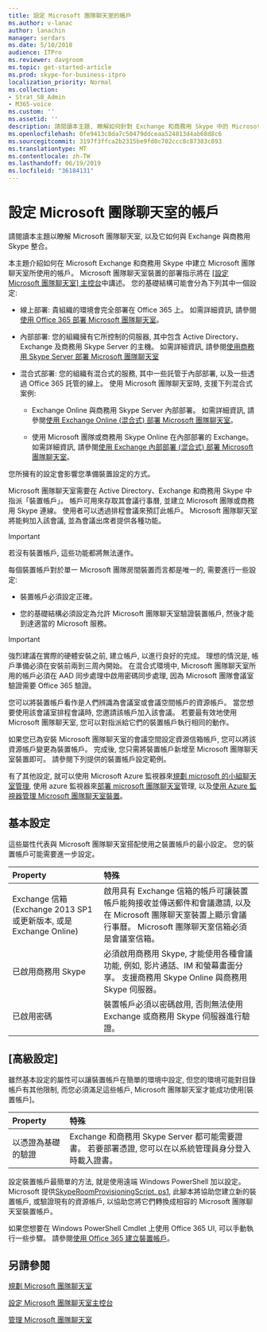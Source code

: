 ```yaml
---
title: 設定 Microsoft 團隊聊天室的帳戶
ms.author: v-lanac
author: lanachin
manager: serdars
ms.date: 5/10/2018
audience: ITPro
ms.reviewer: davgroom
ms.topic: get-started-article
ms.prod: skype-for-business-itpro
localization_priority: Normal
ms.collection:
- Strat_SB_Admin
- M365-voice
ms.custom: ''
ms.assetid: ''
description: 請閱讀本主題, 瞭解如何針對 Exchange 和商務用 Skype 中的 Microsoft 團隊聊天室設定帳戶。
ms.openlocfilehash: 0fe9413c8da7c50479ddceaa524813d4ab68d8c6
ms.sourcegitcommit: 3197f3ffca2b2315be9fd0c702ccc8c87383c893
ms.translationtype: MT
ms.contentlocale: zh-TW
ms.lasthandoff: 06/19/2019
ms.locfileid: "36184131"
---
```

# <a name="configure-accounts-for-microsoft-teams-rooms"></a>設定 Microsoft 團隊聊天室的帳戶
 
請閱讀本主題以瞭解 Microsoft 團隊聊天室, 以及它如何與 Exchange 與商務用 Skype 整合。
  
本主題介紹如何在 Microsoft Exchange 和商務用 Skype 中建立 Microsoft 團隊聊天室所使用的帳戶。 Microsoft 團隊聊天室裝置的部署指示將在 [[設定 Microsoft 團隊聊天室] 主控台](console.md)中講述。 您的基礎結構可能會分為下列其中一個設定:
  
- 線上部署: 貴組織的環境會完全部署在 Office 365 上。 如需詳細資訊, 請參閱[使用 Office 365 部署 Microsoft 團隊聊天室](with-office-365.md)。
    
- 內部部署: 您的組織擁有它所控制的伺服器, 其中包含 Active Directory、Exchange 及商務用 Skype Server 的主機。 如需詳細資訊, 請參閱[使用商務用 Skype Server 部署 Microsoft 團隊聊天室](with-skype-for-business-server-2015.md)
    
- 混合式部署: 您的組織有混合式的服務, 其中一些託管于內部部署, 以及一些透過 Office 365 託管的線上。 使用 Microsoft 團隊聊天室時, 支援下列混合式案例: 
    
  - Exchange Online 與商務用 Skype Server 內部部署。 如需詳細資訊, 請參閱[使用 Exchange Online (混合式) 部署 Microsoft 團隊聊天室](with-exchange-online.md)。
    
  - 使用 Microsoft 團隊或商務用 Skype Online 在內部部署的 Exchange。 如需詳細資訊, 請參閱[使用 Exchange 內部部署 (混合式) 部署 Microsoft 團隊聊天室](with-exchange-on-premises.md)。
    
您所擁有的設定會影響您準備裝置設定的方式。
  
Microsoft 團隊聊天室需要在 Active Directory、Exchange 和商務用 Skype 中指派「裝置帳戶」。 帳戶可用來存取其會議行事曆, 並建立 Microsoft 團隊或商務用 Skype 連線。 使用者可以透過排程會議來預訂此帳戶。 Microsoft 團隊聊天室將能夠加入該會議, 並為會議出席者提供各種功能。
  
> [!IMPORTANT]
> 若沒有裝置帳戶, 這些功能都將無法運作。 
  
每個裝置帳戶對於單一 Microsoft 團隊房間裝置而言都是唯一的, 需要進行一些設定:
  
- 裝置帳戶必須設定正確。
    
- 您的基礎結構必須設定為允許 Microsoft 團隊聊天室驗證裝置帳戶, 然後才能到達適當的 Microsoft 服務。
    
> [!IMPORTANT]
> 強烈建議在實際的硬體安裝之前, 建立帳戶, 以進行良好的完成。 理想的情況是, 帳戶準備必須在安裝前兩到三周內開始。 在混合式環境中, Microsoft 團隊聊天室所用的帳戶必須在 AAD 同步處理中啟用密碼同步處理, 因為 Microsoft 團隊會議室驗證需要 Office 365 驗證。
  
您可以將裝置帳戶看作是人們辨識為會議室或會議空間帳戶的資源帳戶。 當您想要使用該會議室排程會議時, 您邀請該帳戶加入該會議。 若要最有效地使用 Microsoft 團隊聊天室, 您可以對指派給它們的裝置帳戶執行相同的動作。
  
如果您已為安裝 Microsoft 團隊聊天室的會議空間設定資源信箱帳戶, 您可以將該資源帳戶變更為裝置帳戶。 完成後, 您只需將裝置帳戶新增至 Microsoft 團隊聊天室裝置即可。 請參閱下列提供的裝置帳戶設定範例。
  
有了其他設定, 就可以使用 Microsoft Azure 監視器來[規劃 microsoft 的小組聊天室管理](azure-monitor-plan.md), 使用 azure 監視器來[部署 microsoft 團隊聊天室](azure-monitor-deploy.md)管理, 以及[使用 Azure 監視器管理 Microsoft 團隊聊天室裝置](azure-monitor-manage.md)。 
  
## <a name="basic-configuration"></a>基本設定

這些屬性代表與 Microsoft 團隊聊天室搭配使用之裝置帳戶的最小設定。 您的裝置帳戶可能需要進一步設定。
  
|**Property**|**特殊**|
|:-----|:-----|
|Exchange 信箱 (Exchange 2013 SP1 或更新版本, 或是 Exchange Online)  <br/> |啟用具有 Exchange 信箱的帳戶可讓裝置帳戶能夠接收並傳送郵件和會議邀請, 以及在 Microsoft 團隊聊天室裝置上顯示會議行事曆。 Microsoft 團隊聊天室信箱必須是會議室信箱。  <br/> |
|已啟用商務用 Skype  <br/> |必須啟用商務用 Skype, 才能使用各種會議功能, 例如, 影片通話、IM 和螢幕畫面分享。 支援商務用 Skype Online 與商務用 Skype 伺服器。  <br/> |
|已啟用密碼  <br/> |裝置帳戶必須以密碼啟用, 否則無法使用 Exchange 或商務用 Skype 伺服器進行驗證。  <br/> |
   
## <a name="advanced-configuration"></a>[高級設定]

雖然基本設定的屬性可以讓裝置帳戶在簡單的環境中設定, 但您的環境可能對目錄帳戶有其他限制, 而您必須滿足這些帳戶, Microsoft 團隊聊天室才能成功使用[裝置帳戶]。
  
|**Property**|**特殊**|
|:-----|:-----|
|以憑證為基礎的驗證  <br/> |Exchange 和商務用 Skype Server 都可能需要證書。 若要部署憑證, 您可以在以系統管理員身分登入時載入證書。  <br/> |
   
設定裝置帳戶最簡單的方法, 就是使用遠端 Windows PowerShell 加以設定。 Microsoft 提供[SkypeRoomProvisioningScript. ps1](https://go.microsoft.com/fwlink/?linkid=870105), 此腳本將協助您建立新的裝置帳戶, 或驗證現有的資源帳戶, 以協助您將它們轉換成相容的 Microsoft 團隊聊天室裝置帳戶。
  
如果您想要在 Windows PowerShell Cmdlet 上使用 Office 365 UI, 可以手動執行一些步驟。 請參閱[使用 Office 365 建立裝置帳戶](https://docs.microsoft.com/surface-hub/create-a-device-account-using-office-365)。
  
## <a name="see-also"></a>另請參閱

[規劃 Microsoft 團隊聊天室](skype-room-systems-v2-0.md)
  
[設定 Microsoft 團隊聊天室主控台](console.md)
  
[管理 Microsoft 團隊聊天室](skype-room-systems-v2.md)

